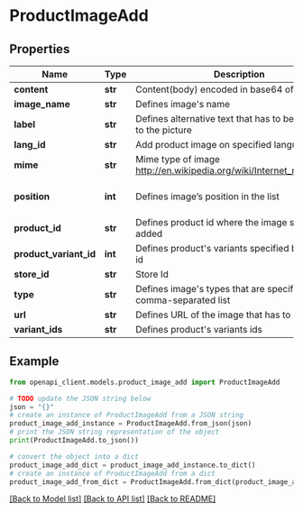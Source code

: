 # ProductImageAdd


## Properties

Name | Type | Description | Notes
------------ | ------------- | ------------- | -------------
**content** | **str** | Content(body) encoded in base64 of image file | [optional] 
**image_name** | **str** | Defines image&#39;s name | 
**label** | **str** | Defines alternative text that has to be attached to the picture | [optional] 
**lang_id** | **str** | Add product image on specified language id | [optional] 
**mime** | **str** | Mime type of image http://en.wikipedia.org/wiki/Internet_media_type. | [optional] 
**position** | **int** | Defines image’s position in the list | [optional] [default to 0]
**product_id** | **str** | Defines product id where the image should be added | [optional] 
**product_variant_id** | **int** | Defines product&#39;s variants specified by variant id | [optional] 
**store_id** | **str** | Store Id | [optional] 
**type** | **str** | Defines image&#39;s types that are specified by comma-separated list | 
**url** | **str** | Defines URL of the image that has to be added | [optional] 
**variant_ids** | **str** | Defines product&#39;s variants ids | [optional] 

## Example

```python
from openapi_client.models.product_image_add import ProductImageAdd

# TODO update the JSON string below
json = "{}"
# create an instance of ProductImageAdd from a JSON string
product_image_add_instance = ProductImageAdd.from_json(json)
# print the JSON string representation of the object
print(ProductImageAdd.to_json())

# convert the object into a dict
product_image_add_dict = product_image_add_instance.to_dict()
# create an instance of ProductImageAdd from a dict
product_image_add_from_dict = ProductImageAdd.from_dict(product_image_add_dict)
```
[[Back to Model list]](../README.md#documentation-for-models) [[Back to API list]](../README.md#documentation-for-api-endpoints) [[Back to README]](../README.md)


